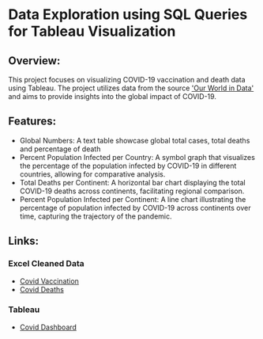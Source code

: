 # Data Exploration using SQL Queries for Tableau Visualization

## Overview:
This project focuses on visualizing COVID-19 vaccination and death data using Tableau. The project utilizes data from the source ['Our World in Data'](https://ourworldindata.org/covid-deaths) and aims to provide insights into the global impact of COVID-19.

## Features:
- Global Numbers: A text table showcase global total cases, total deaths and percentage of death 
- Percent Population Infected per Country: A symbol graph that visualizes the percentage of the population infected by COVID-19 in different countries, allowing for comparative analysis.
- Total Deaths per Continent: A horizontal bar chart displaying the total COVID-19 deaths across continents, facilitating regional comparison.
- Percent Population Infected per Continent: A line chart illustrating the percentage of population infected by COVID-19 across continents over time, capturing the trajectory of the pandemic.

## Links:
### Excel Cleaned Data
- [Covid Vaccination](https://github.com/Tayyaba-Abro/SQL-Project/blob/main/CovidVaccinations.xlsx)
- [Covid Deaths](https://github.com/Tayyaba-Abro/SQL-Project/blob/main/CovidDeaths.xlsx)

### Tableau
- [Covid Dashboard](https://public.tableau.com/views/CovidDashboardFinal_16856252654640/Dashboard1?:language=en-US&:display_count=n&:origin=viz_share_link)
  
